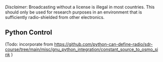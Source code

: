 _Disclaimer_: Broadcasting without a license is illegal in most countries. This should only be used for research purposes in an environment that is sufficiently radio-shielded from other electronics.

## Python Control

(Todo: incorporate from https://github.com/python-can-define-radio/sdr-course/tree/main/misc/gnu_python_integration/constant_source_to_osmo_sink )
